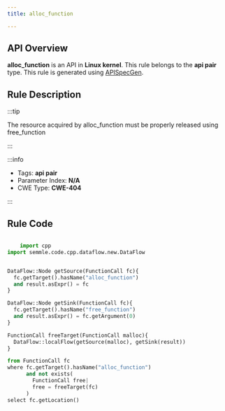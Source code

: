 ```yaml
---
title: alloc_function

---
```



## API Overview
**alloc_function** is an API in **Linux kernel**. This rule belongs to the **api pair** type. This rule is generated using [APISpecGen](../../tools/APISpecGen).
## Rule Description

:::tip

The resource acquired by alloc_function must be properly released using free_function

:::

:::info

- Tags: **api pair**
- Parameter Index: **N/A**
- CWE Type: **CWE-404**

:::

## Rule Code
```python

    import cpp
import semmle.code.cpp.dataflow.new.DataFlow


DataFlow::Node getSource(FunctionCall fc){
  fc.getTarget().hasName("alloc_function")
  and result.asExpr() = fc
}

DataFlow::Node getSink(FunctionCall fc){
  fc.getTarget().hasName("free_function")
  and result.asExpr() = fc.getArgument(0)
}

FunctionCall freeTarget(FunctionCall malloc){
  DataFlow::localFlow(getSource(malloc), getSink(result))
}

from FunctionCall fc
where fc.getTarget().hasName("alloc_function")
      and not exists(
        FunctionCall free| 
        free = freeTarget(fc)
      )
select fc.getLocation()

    
```
